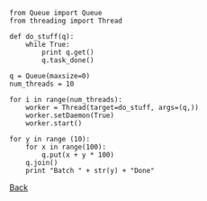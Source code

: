     from Queue import Queue
    from threading import Thread

    def do_stuff(q):
        while True:
            print q.get()
            q.task_done()

    q = Queue(maxsize=0)
    num_threads = 10

    for i in range(num_threads):
        worker = Thread(target=do_stuff, args=(q,))
        worker.setDaemon(True)
        worker.start()

    for y in range (10):
        for x in range(100):
            q.put(x + y * 100)
        q.join()
        print "Batch " + str(y) + "Done"

[Back](https://jaemnkm.github.io/docs_redirect)